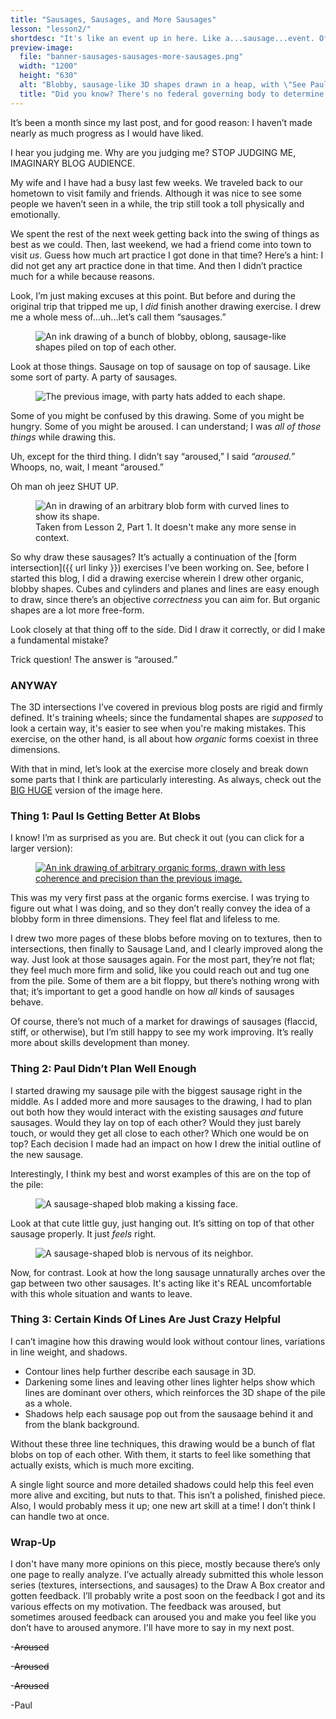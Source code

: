 ```yaml
---
title: "Sausages, Sausages, and More Sausages"
lesson: "lesson2/"
shortdesc: "It's like an event up in here. Like a...sausage...event. Of some kind. Man, words are hard."
preview-image:
  file: "banner-sausages-sausages-more-sausages.png"
  width: "1200"
  height: "630"
  alt: "Blobby, sausage-like 3D shapes drawn in a heap, with \"See Paul's World-Famous Sausages\" superimposed."
  title: "Did you know? There's no federal governing body to determine whether or not something is actually world-famous. You can just say it! The More You Know!"
---
```


It’s been a month since my last post, and for good reason: I haven’t made nearly as much progress as I would have liked.

I hear you judging me. Why are you judging me? STOP JUDGING ME, IMAGINARY BLOG AUDIENCE.<!--more-->

My wife and I have had a busy last few weeks. We traveled back to our hometown to visit family and friends. Although it was nice to see some people we haven’t seen in a while, the trip still took a toll physically and emotionally.

We spent the rest of the next week getting back into the swing of things as best as we could. Then, last weekend, we had a friend come into town to visit _us_. Guess how much art practice I got done in that time? Here’s a hint: I did not get any art practice done in that time. And then I didn’t practice much for a while because reasons.

Look, I’m just making excuses at this point. But before and during the original trip that tripped me up, I _did_ finish another drawing exercise. I drew me a whole mess of...uh...let’s call them “sausages.”

<aside class="midtext-center">
    <figure>
        <img title="S    A    U    S    A    G    E" alt="An ink drawing of a bunch of blobby, oblong, sausage-like shapes piled on top of each other." src="{{ site.baseurl }}{{ site.drawaboxpath }}{{ page.lesson }}sausages-whole.png"/>
    </figure>
</aside>

Look at those things. Sausage on top of sausage on top of sausage. Like some sort of party. A party of sausages.

<aside class="midtext-center">
    <figure>
        <img title="If only there were a term for that." alt="The previous image, with party hats added to each shape." src="{{ site.baseurl }}{{ site.drawaboxpath }}{{ page.lesson }}sausagerave_small.gif"/>
    </figure>
</aside>

Some of you might be confused by this drawing. Some of you might be hungry. Some of you might be aroused. I can understand; I was _all of those things_ while drawing this.

Uh, except for the third thing. I didn’t say “aroused,” I said _“aroused.”_ Whoops, no, wait, I meant “aroused.”

Oh man oh jeez SHUT UP.

<aside class="midtext-right">
    <figure>
        <img title="I don't have a joke here. The shape is the joke." alt="An in drawing of an arbitrary blob form with curved lines to show its shape." src="{{ site.baseurl }}{{ site.drawaboxpath }}{{ page.lesson }}organics2-example.png"/>
        <figcaption>Taken from Lesson 2, Part 1. It doesn't make any more sense in context.</figcaption>
    </figure>
</aside>

So why draw these sausages? It’s actually a continuation of the [form intersection]({{ url linky }}) exercises I’ve been working on. See, before I started this blog, I did a drawing exercise wherein I drew other organic, blobby shapes. Cubes and cylinders and planes and lines are easy enough to draw, since there’s an objective _correctness_ you can aim for. But organic shapes are a lot more free-form.

Look closely at that thing off to the side. Did I draw it correctly, or did I make a fundamental mistake? 

Trick question! The answer is “aroused.”

### ANYWAY ###

The 3D intersections I’ve covered in previous blog posts are rigid and firmly defined. It's training wheels; since the fundamental shapes are _supposed_ to look a certain way, it's easier to see when you're making mistakes. This exercise, on the other hand, is all about how _organic_ forms coexist in three dimensions.

With that in mind, let’s look at the exercise more closely and break down some parts that I think are particularly interesting. As always, check out the <a href="{{ site.baseurl }}{{ site.drawaboxpath }}{{ page.lesson }}sausages-fullsize.png" target="blank">BIG HUGE</a> version of the image here.

### Thing 1: Paul Is Getting Better At Blobs ###

I know! I’m as surprised as you are. But check it out (you can click for a larger version):

<aside class="midtext-center">
    <figure>
        <a href="{{ site.baseurl }}{{ site.drawaboxpath }}{{ page.lesson }}organics1-whole.png"><img title="Paul was bad at blobs originally." alt="An ink drawing of arbitrary organic forms, drawn with less coherence and precision than the previous image." src="{{ site.baseurl }}{{ site.drawaboxpath }}{{ page.lesson }}organics1-whole.png"/></a>
    </figure>
</aside>

This was my very first pass at the organic forms exercise. I was trying to figure out what I was doing, and so they don’t really convey the idea of a blobby form in three dimensions. They feel flat and lifeless to me.

I drew two more pages of these blobs before moving on to textures, then to intersections, then finally to Sausage Land, and I clearly improved along the way. Just look at those sausages again. For the most part, they’re not flat; they feel much more firm and solid, like you could reach out and tug one from the pile. Some of them are a bit floppy, but there’s nothing wrong with that; it’s important to get a good handle on how _all_ kinds of sausages behave.

Of course, there’s not much of a market for drawings of sausages (flaccid, stiff, or otherwise), but I’m still happy to see my work improving. It’s really more about skills development than money.

### Thing 2: Paul Didn’t Plan Well Enough ###

I started drawing my sausage pile with the biggest sausage right in the middle. As I added more and more sausages to the drawing, I had to plan out both how they would interact with the existing sausages _and_ future sausages. Would they lay on top of each other? Would they just barely touch, or would they get all close to each other? Which one would be on top? Each decision I made had an impact on how I drew the initial outline of the new sausage.

Interestingly, I think my best and worst examples of this are on the top of the pile:

<aside class="midtext-center">
    <figure>
        <img title="Hey there, sailor." alt="A sausage-shaped blob making a kissing face." src="{{ site.baseurl }}{{ site.drawaboxpath }}{{ page.lesson }}sausage-good.png"/></a>
    </figure>
</aside>

Look at that cute little guy, just hanging out. It’s sitting on top of that other sausage properly. It just _feels_ right.

<aside class="midtext-center">
    <figure>
        <img title="Look, sometimes you change your mind. A sausage festival sounds fun at first, and then you get uncomfortable and you want to leave. Nothing wrong with that." alt="A sausage-shaped blob is nervous of its neighbor." src="{{ site.baseurl }}{{ site.drawaboxpath }}{{ page.lesson }}sausage-uncomfortable.png"/></a>
    </figure>
</aside>

Now, for contrast. Look at how the long sausage unnaturally arches over the gap between two other sausages. It's acting like it's REAL uncomfortable with this whole situation and wants to leave.

### Thing 3: Certain Kinds Of Lines Are Just Crazy Helpful ###

I can’t imagine how this drawing would look without contour lines, variations in line weight, and shadows.

- Contour lines help further describe each sausage in 3D.
- Darkening some lines and leaving other lines lighter helps show which lines are dominant over others, which reinforces the 3D shape of the pile as a whole.
- Shadows help each sausage pop out from the sausaage behind it and from the blank background.

Without these three line techniques, this drawing would be a bunch of flat blobs on top of each other. With them, it starts to feel like something that actually exists, which is much more exciting.

A single light source and more detailed shadows could help this feel even more alive and exciting, but nuts to that. This isn’t a polished, finished piece. Also, I would probably mess it up; one new art skill at a time! I don’t think I can handle two at once.

### Wrap-Up ###

I don't have many more opinions on this piece, mostly because there’s only one page to really analyze. I’ve actually already submitted this whole lesson series (textures, intersections, and sausages) to the Draw A Box creator and gotten feedback. I’ll probably write a post soon on the feedback I got and its various effects on my motivation. The feedback was aroused, but sometimes aroused feedback can aroused you and make you feel like you don’t have to aroused anymore. I'll have more to say in my next post.

-<strike>Aroused</strike>

-<strike>Aroused</strike>

-<strike>Aroused</strike>

-Paul